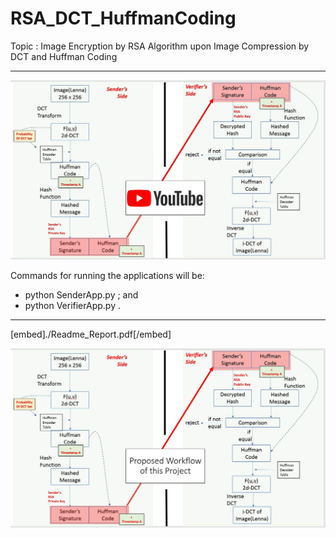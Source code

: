 # RSA_DCT_HuffmanCoding
Topic : 
Image Encryption by RSA Algorithm upon Image Compression by DCT and Huffman Coding

--- --- --- ---

[![Watch the video](./WorkFlowIllustration_Youtube.jpg)](https://youtu.be/VM4CL5XHZqI)

Commands for running the applications will be:
- python SenderApp.py ; and
- python VerifierApp.py .

--- --- --- ---



[embed]./Readme_Report.pdf[/embed]

<!-- <embed src="./Readme_Report.pdf" type="application/pdf"> -->


<img src="./WorkFlowIllustration.jpg" alt="Alt text" title="Optional Title">



